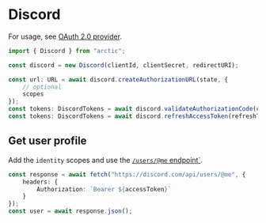 # Discord

For usage, see [OAuth 2.0 provider](../oauth2.md).

```ts
import { Discord } from "arctic";

const discord = new Discord(clientId, clientSecret, redirectURI);
```

```ts
const url: URL = await discord.createAuthorizationURL(state, {
	// optional
	scopes
});
const tokens: DiscordTokens = await discord.validateAuthorizationCode(code);
const tokens: DiscordTokens = await discord.refreshAccessToken(refreshToken);
```

## Get user profile

Add the `identity` scopes and use the [`/users/@me` endpoint`]().

```ts
const response = await fetch("https://discord.com/api/users/@me", {
	headers: {
		Authorization: `Bearer ${accessToken}`
	}
});
const user = await response.json();
```
